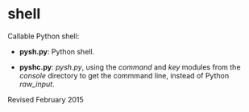 
shell
=====

Callable Python shell:

- **pysh.py**: Python shell. 

- **pyshc.py**: *pysh.py*, using the *command* and *key* modules from
    the *console* directory to get the commmand line, instead of Python
    *raw_input*.

Revised February 2015
